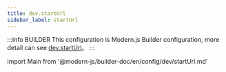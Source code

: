 ```yaml
---
title: dev.startUrl
sidebar_label: startUrl
---
```


:::info BUILDER
This configuration is Modern.js Builder configuration, more detail can see [dev.startUrl](https://modernjs.dev/builder/zh/api/config-dev.html#dev-starturl)。
:::

import Main from '@modern-js/builder-doc/en/config/dev/startUrl.md'

<Main />
